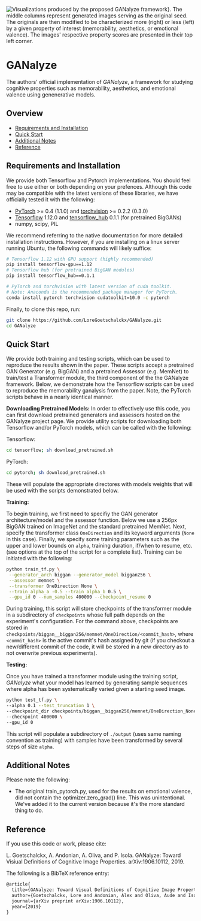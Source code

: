 ![Visualizations produced by the proposed GANalyze framework}. The middle columns represent generated images serving as the original seed. The originals are then modified to be characterized more (right) or less (left) by a given property of interest (memorability, aesthetics, or emotional valence). The images' respective property scores are presented in their top left corner.](http://ganalyze.csail.mit.edu/img/teaser2.jpg)


# GANalyze

The authors' official implementation of *GANalyze*, a framework for studying cognitive properties such as memorability, aesthetics, and emotional valence using genenerative models.

## Overview
- [Requirements and Installation](#requirements-and-installation)
- [Quick Start](#quick-start)
- [Additional Notes](#additional-notes)
- [Reference](#reference)

## Requirements and Installation

We provide both Tensorflow and Pytorch implementations. You should feel free to use either or both depending on your prefences. Although this code may be compatible with the latest versions of these libraries, we have officially tested it with the following:

- [PyTorch](https://pytorch.org/get-started/locally/) >= 0.4 (1.1.0) and [torchvision](https://github.com/pytorch/vision) >= 0.2.2 (0.3.0)
- [Tensorflow](https://www.tensorflow.org/install) 1.12.0 and [tensorflow_hub](https://www.tensorflow.org/hub) 0.1.1 (for pretrained BigGANs)
- numpy, scipy, PIL

We recommend referring to the native documentation for more detailed installation instructions. However, if you are installing on a linux server running Ubuntu, the following commands will likely suffice:

```bash
# Tensorflow 1.12 with GPU support (highly recommended)
pip install tensorflow-gpu==1.12
# Tensorflow hub (for pretrained BigGAN modules)
pip install tensorflow_hub==0.1.1

# PyTorch and torchvision with latest version of cuda toolkit.
# Note: Anaconda is the recommended package manager for PyTorch.
conda install pytorch torchvision cudatoolkit=10.0 -c pytorch
```

Finally, to clone this repo, run:

```bash
git clone https://github.com/LoreGoetschalckx/GANalyze.git
cd GANalyze
```

## Quick Start

We provide both training and testing scripts, which can be used to reproduce the results shown in the paper. These scripts accept a pretrained GAN Generator (e.g. BigGAN) and a pretrained Assessor (e.g. MemNet) to train/test a Transformer module, the third component of the the GANalyze framework. Below, we demonstrate how the Tensorflow scripts can be used to reproduce the memorability ganalysis from the paper. Note, the PyTorch scripts behave in a nearly identical manner.

**Downloading Pretrained Models:**
In order to effectively use this code, you can first download pretrained generators and assessors hosted on the GANalyze project page. We provide utility scripts for downloading both Tensorflow and/or PyTorch models, which can be called with the following:

Tensorflow:
```bash
cd tensorflow; sh download_pretrained.sh
```

PyTorch:
```bash
cd pytorch; sh download_pretrained.sh
```
These will populate the appropriate directores with models weights that will be used with the scripts demonstrated below.

**Training:**

To begin training, we first need to specifiy the GAN generator architecture/model and the assessor function. Below we use a 256px BigGAN trained on ImageNet and the standard pretrained MemNet. Next, specify the transformer class `OneDirection` and its keyword arguments (`None` in this case). Finally, we specify some training parameters such as the upper and lower bounds on `alpha`, training duration, if/when to resume, etc. (see options at the top of the script for a complete list). Training can be initiated with the following:

```bash
python train_tf.py \
 --generator_arch biggan --generator_model biggan256 \
 --assessor memnet \
 --transformer OneDirection None \
 --train_alpha_a -0.5 --train_alpha_b 0.5 \
 --gpu_id 0 --num_samples 400000 --checkpoint_resume 0
```

During training, this script will store checkpoints of the transformer module in a subdirectory of `checkpoints` whose full path depends on the experiment's configuration. For the command above, checkpoints are stored in `checkpoints/biggan__biggan256/memnet/OneDirection/<commit_hash>`, where `<commit_hash>` is the active commit's hash assigned by git (if you checkout a new/different commit of the code, it will be stored in a new directory as to not overwrite previous experiments).

**Testing:**

Once you have trained a transformer module using the training script, *GANalyze* what your model has learned by generating sample sequences where alpha has been systematically varied given a starting seed image.

```bash
python test_tf.py \
--alpha 0.1 --test_truncation 1 \
--checkpoint_dir checkpoints/biggan__biggan256/memnet/OneDirection_None/<commit_hash> \
--checkpoint 400000 \
--gpu_id 0
```

This script will populate a subdirectory of `./output` (uses same naming convention as training) with samples have been transformed by several steps of size `alpha`.

## Additional Notes
Please note the following:
- The original train_pytorch.py, used for the results on emotional valence, did not contain the optimizer.zero_grad() line. This was unintentional. We've added it to the current version because it's the more standard thing to do.

## Reference

If you use this code or work, please cite:

L. Goetschalckx, A. Andonian, A. Oliva, and P. Isola. GANalyze: Toward Visiual Definitions of Cognitive Image Properties. arXiv:1906.10112, 2019.

The following is a BibTeX reference entry:

```markdown
@article{
  title={GANalyze: Toward Visual Definitions of Cognitive Image Properties},
  author={Goetschalckx, Lore and Andonian, Alex and Oliva, Aude and Isola, Phillip},
  journal={arXiv preprint arXiv:1906.10112},
  year={2019}
}
```
